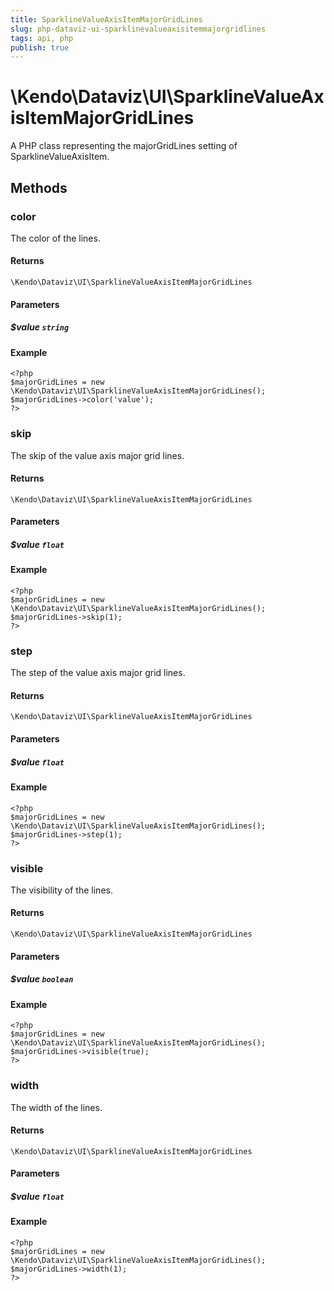 ```yaml
---
title: SparklineValueAxisItemMajorGridLines
slug: php-dataviz-ui-sparklinevalueaxisitemmajorgridlines
tags: api, php
publish: true
---
```


# \Kendo\Dataviz\UI\SparklineValueAxisItemMajorGridLines

A PHP class representing the majorGridLines setting of SparklineValueAxisItem.


## Methods

### color
The color of the lines.

#### Returns
`\Kendo\Dataviz\UI\SparklineValueAxisItemMajorGridLines`

#### Parameters

##### $value `string`



#### Example 
    <?php
    $majorGridLines = new \Kendo\Dataviz\UI\SparklineValueAxisItemMajorGridLines();
    $majorGridLines->color('value');
    ?>

### skip
The skip of the value axis major grid lines.

#### Returns
`\Kendo\Dataviz\UI\SparklineValueAxisItemMajorGridLines`

#### Parameters

##### $value `float`



#### Example 
    <?php
    $majorGridLines = new \Kendo\Dataviz\UI\SparklineValueAxisItemMajorGridLines();
    $majorGridLines->skip(1);
    ?>

### step
The step of the value axis major grid lines.

#### Returns
`\Kendo\Dataviz\UI\SparklineValueAxisItemMajorGridLines`

#### Parameters

##### $value `float`



#### Example 
    <?php
    $majorGridLines = new \Kendo\Dataviz\UI\SparklineValueAxisItemMajorGridLines();
    $majorGridLines->step(1);
    ?>

### visible
The visibility of the lines.

#### Returns
`\Kendo\Dataviz\UI\SparklineValueAxisItemMajorGridLines`

#### Parameters

##### $value `boolean`



#### Example 
    <?php
    $majorGridLines = new \Kendo\Dataviz\UI\SparklineValueAxisItemMajorGridLines();
    $majorGridLines->visible(true);
    ?>

### width
The width of the lines.

#### Returns
`\Kendo\Dataviz\UI\SparklineValueAxisItemMajorGridLines`

#### Parameters

##### $value `float`



#### Example 
    <?php
    $majorGridLines = new \Kendo\Dataviz\UI\SparklineValueAxisItemMajorGridLines();
    $majorGridLines->width(1);
    ?>


